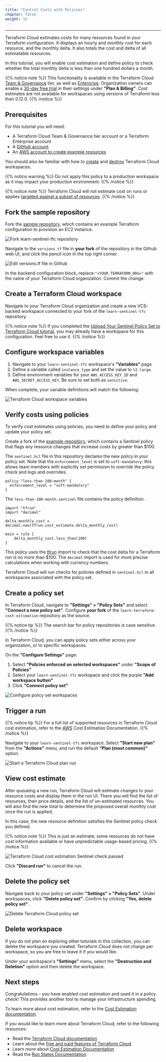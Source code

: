 ```yaml
---
title: "Control Costs with Policies"
chapter: false
weight: 16
---
```

---

Terraform Cloud estimates costs for many resources found in your Terraform
configuration. It displays an hourly and monthly cost for each resource, and the monthly delta. It also totals the cost and delta of all estimatable
resources.

In this tutorial, you will enable cost estimation and define policy to check whether the total monthly delta is less than one hundred dollars a month.

{{% notice note %}}
This functionality is available in the Terraform Cloud [Team & Governance](https://www.hashicorp.com/products/terraform/pricing/) tier, as well as [Enterprise](https://www.hashicorp.com/products/terraform/pricing/). Organization owners can enable a [30-day free trial](https://www.hashicorp.com/blog/announcing-free-trials-for-hashicorp-terraform-cloud-paid-offerings/) in their settings under **"Plan & Billing"**. Cost estimates are not available for workspaces using versions of Terraform less than 0.12.0.
{{% /notice %}}

## Prerequisites

For this tutorial you will need:

- A Terraform Cloud Team & Governance tier account or a Terraform Enterprise account
- A [GitHub account](https://github.com/)
- An [AWS account to create example resources](https://aws.amazon.com/)

You should also be familiar with how to [create](2-cloud-workspace-create.md) and [destroy](5-cloud-destroy.md#delete-the-workspace-optional) Terraform Cloud workspaces.

{{% notice warning %}}
Do not apply this policy to a production workspace as it may impact your production environment.
{{% /notice %}}

{{% notice note %}}
Terraform Cloud will not estimate cost on runs or applies [targeted against a subset of resources](https://www.terraform.io/docs/cli/commands/plan.html#resource-targeting).
{{% /notice %}}

## Fork the sample repository

Fork the [sample repository](https://github.com/hashicorp/learn-sentinel-tfc), which contains an example Terraform configuration to provision an EC2 instance.

![Fork learn-sentinel-tfc repository](/images/hashicorp/terraform/github_hashicorp_learn-sentinel-tfc_fork.png)

Navigate to the `versions.tf` file in **your fork** of the repository in the Github web UI, and click the pencil icon in the top right corner.

![Edit versions.tf file in Github](/images/hashicorp/terraform/github_learn-sentinel-tfc_blob_master_versions_file.png)

In the backend configuration block, replace `"<YOUR_TERRAFORM_ORG>"` with the name of your Terraform Cloud organization. Commit the change.

## Create a Terraform Cloud workspace

Navigate to your Terraform Cloud organization and create a new VCS-backed
workspace connected to your fork of the `learn-sentinel-tfc` repository.

{{% notice note %}}
If you completed the [Upload Your Sentinel Policy Set to Terraform Cloud tutorial](zz-/sentinel-cloud-integration.md), you may already have a workspace for this configuration. Feel free to use it.
{{% /notice %}}

## Configure workspace variables

1. Navigate to your `learn-sentinel-tfc` workspace's **"Variables"** page
2. Define a variable called `instance_type` and set the value to `t2.large`.
3. Define environment variables for your `AWS_ACCESS_KEY_ID` and `AWS_SECRET_ACCESS_KEY`. Be sure to set both as `sensitive`.

When complete, your variable definitions will match the following:

![Terraform Cloud workspace variables](/images/hashicorp/terraform/tfc_hashicorp-training_workspaces_learn-sentinel-tfc_variables.png)

## Verify costs using policies

To verify cost estimates using policies, you need to define your policy and update your policy set.

Create a fork of the [example repository](https://github.com/hashicorp/learn-terraform-cost-estimation), which contains a Sentinel policy that flags any resource changes that increase costs by greater than \$100.

The `sentinel.hcl` file in this repository declares the new policy in your policy set. Note that the `enforcement_level` is set to `soft-mandatory`: this allows team members with explicitly set permission to override the policy check and logs and overrides.

```sentinel
policy "less-than-100-month" {
  enforcement_level = "soft-mandatory"
}
```

The `less-than-100-month.sentinel` file contains the policy definition.

```sentinel
import "tfrun"
import "decimal"

delta_monthly_cost = decimal.new(tfrun.cost_estimate.delta_monthly_cost)

main = rule {
    delta_monthly_cost.less_than(100)
}
```

This policy uses the [tfrun](https://www.terraform.io/docs/cloud/sentinel/import/tfrun.html) import to check that the cost delta for a Terraform run is no more than \$100. The `decimal` import is used for more precise calculations when working with currency numbers.

Terraform Cloud will run checks for policies defined in `sentinel.hcl` in all workspaces associated with the policy set.

## Create a policy set

In Terraform Cloud, navigate to **"Settings" > "Policy Sets"** and select **"Connect a new policy set"**. Configure **your fork** of the `learn-terraform-cost-estimation` repository as the source.

{{% notice tip %}}
The search bar for policy repositories is case sensitive.
{{% /notice %}}

In Terraform Cloud, you can apply policy sets either across your organization, or to specific workspaces.

On the **"Configure Settings"** page:

1. Select **"Policies enforced on selected workspaces"** under **"Scope of Policies"**
2. Select your `learn-sentinel-tfc` workspace and click the purple **"Add workspace button"**
3. Click **"Connect policy set"**

![Configure policy set workspaces](/images/hashicorp/terraform/tfc_hashicorp-training_settings_configure_policy_set.png)

## Trigger a run

{{% notice tip %}}
For a full list of supported resources in Terraform Cloud cost estimation, refer to the [AWS](https://www.terraform.io/docs/cloud/cost-estimation/aws.html) Cost Estimation Documentation.
{{% /notice %}}

Navigate to your `learn-sentinel-tfc` workspace. Select **"Start new plan"** from the **"Actions"** menu, and run the default **"Plan (most common)"** option.

![Start a Terraform Cloud plan run](/images/hashicorp/terraform/tfc_hashicorp-training_workspaces_learn-sentinel-tfc_start_plan.png)

## View cost estimate

After queueing a new run, Terraform Cloud will estimate changes to your
resource costs and display them in the run UI. There you will find the list of resources, their price details, and the list of un-estimated resources. You will also find the new total to determine the proposed overall monthly cost once the run is applied.

In this case, the new resource definition satisfies the Sentinel policy check you defined.

{{% notice note %}}
This is just an estimate; some resources do not have cost information available or have unpredictable usage-based pricing.
{{% /notice %}}

![Terraform Cloud cost estimation Sentinel check passed](/images/hashicorp/terraform/tfc_hashicorp-training_workspaces_learn-sentinel-tfc_cost_estimate_passed.png)

Click **"Discard run"** to cancel the run.

## Delete the policy set

Navigate back to your policy set under **"Settings" > "Policy Sets"**. Under workspaces, click **"Delete policy set"**. Confirm by clicking **"Yes, delete policy set"**.

![Delete Terraform Cloud policy set](/images/hashicorp/terraform/tfc_hashicorp-training_settings_policy-sets_delete.png)

## Delete workspace

If you do not plan on exploring other tutorials in this collection, you can
delete the workspace you created. Terraform Cloud does not charge per workspace, so you are free to leave it if you would like.

Under your workspace's **"Settings"** menu, select the **"Destruction and Deletion"** option and then delete the workspace.

## Next steps

Congratulations - you have enabled cost estimation and used it in a policy check! This provides another tool to manage your infrastructure spending.

To learn more about cost estimation, refer to the [Cost Estimation documentation](https://www.terraform.io/docs/cloud/cost-estimation/index.html).

If you would like to learn more about Terraform Cloud, refer to the following resources:

- Read the [Terraform Cloud documentation](https://www.terraform.io/docs/cloud/index.html)
- Learn about the [free and paid features of Terraform Cloud](https://www.terraform.io/docs/cloud/overview.html)
- Learn more about [Cost Estimation Documentation](https://www.terraform.io/docs/cloud/cost-estimation/index.html)
- Read the [Run States Documentation](https://www.terraform.io/docs/cloud/run/states.html).
